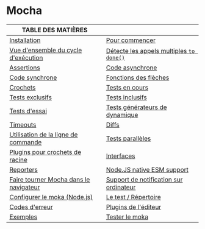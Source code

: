 # Mocha

| TABLE DES MATIÈRES | |
| -- | -- |
| [Installation](./installation.md) | [Pour commencer](./getting-started.md) |
| [Vue d'ensemble du cycle d'exécution](./run-cycle.md) | [Détecte les appels multiples `to done()`](./detect-multiple.md) |
| [Assertions](./assertions.md) | [Code asynchrone](./asynchronous-code.md) |
| [Code synchrone](./synchronous-code.md) | [Fonctions des flèches](./arrow-functions.md) |
| [Crochets](./hooks.md) | [Tests en cours](./pending-tests.md) |
| [Tests exclusifs](./exclusive-tests.md) | [Tests inclusifs](./inclusive-tests.md) |
| [Tests d'essai](./retry-tests.md) | [Tests générateurs de dynamique](./dynamically-generating) |
| [Timeouts](./timeouts) | [Diffs](./diffs.md) |
| [Utilisation de la ligne de commande](./command-line.md) | [Tests parallèles](./parallel-tests.md) |
| [Plugins pour crochets de racine](./root.md) | [Interfaces](./interfaces.md) |
| [Reporters](./reporters.md) | [Node.JS native ESM support](./node-js.md) |
| [Faire tourner Mocha dans le navigateur](./running-mocha.md) | [Support de notification sur ordinateur](./desktop.md) |
| [Configurer le moka (Node.js)](./configuring-mocha.md) | [Le test / Répertoire](./the-test.md) |
| [Codes d'erreur](./error-code.md) | [Plugins de l'éditeur](./editor-plugin) |
| [Exemples](./examples.md) | [Tester le moka](./testing-mocha.md) |
